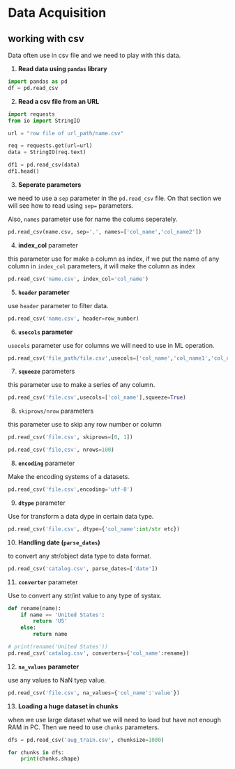 # Data Acquisition

## working with csv
Data often use in csv file and we need to play with this data.
1. **Read data using ```pandas``` library**
```python
import pandas as pd
df = pd.read_csv
```
2. **Read a csv file from an URL**
```python
import requests
from io import StringIO

url = "row file of url_path/name.csv"

req = requests.get(url=url)
data = StringIO(req.text)

df1 = pd.read_csv(data)
df1.head()
```
3. **Seperate parameters**

we need to use a ```sep``` parameter in the ```pd.read_csv``` file. On that section we will see how to read using ```sep=``` parameters.

Also, ```names``` parameter use for name the colums seperately.

```python
pd.read_csv(name.csv, sep=',', names=['col_name','col_name2'])
```
4. **index_col** parameter

this parameter use for make a column as index, if we put the name of any column in ```index_col``` parameters, it will make the column as index

```python
pd.read_csv('name.csv', index_col='col_name')
```
5. **```header``` parameter**

use ```header``` parameter to filter data. 
```python
pd.read_csv('name.csv', header=row_number)
```
6. **```usecols``` parameter**

```usecols``` parameter use for columns we will need to use in ML operation.
```python
pd.read_csv('file_path/file.csv',usecols=['col_name','col_name1','col_name2'])
```
7. **```squeeze```** parameters 

this parameter use to make a series of any column.
```python
pd.read_csv('file.csv',usecols=['col_name'],squeeze=True)
```
8. ```skiprows/nrow``` parameters

this parameter use to skip any row number or column

```python
pd.read_csv('file.csv', skiprows=[0, 1])

pd.read_csv('file,csv', nrows=100)
```
8. **```encoding```** parameter

Make the encoding systems of a datasets.

```python
pd.read_csv('file.csv',encoding='utf-8')
```
9. **```dtype```** parameter

Use for transform a data dype in certain data type. 
```python
pd.read_csv('file.csv', dtype={'col_name':int/str etc})
```
10. **Handling date (```parse_dates```)**

to convert any str/object data type to data format. 
```python
pd.read_csv('catalog.csv', parse_dates=['date'])
```
11. **```converter```** parameter

Use to convert any str/int value to any type of systax. 
```python
def rename(name):
    if name == 'United States':
        return 'US'
    else:
        return name

# print(rename('United States'))
pd.read_csv('catalog.csv', converters={'col_name':rename})
```
12. **```na_values``` parameter**

use any values to NaN tyep value. 
```python
pd.read_csv('file.csv', na_values={'col_name':'value'})
```

13. **Loading a huge dataset in chunks**

when we use large dataset what we will need to load but have not enough RAM in PC. Then we need to use ```chunks``` parameters. 
```python
dfs = pd.read_csv('aug_train.csv', chunksize=1000)

for chunks in dfs:
    print(chunks.shape)
```